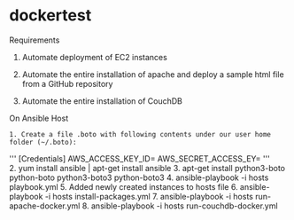 # dockertest

Requirements

1. Automate deployment of EC2 instances

2. Automate the entire installation of apache and deploy a sample html file from a GitHub repository

3. Automate the entire installation of CouchDB


On Ansible Host

    1. Create a file .boto with following contents under our user home folder (~/.boto):
'''
[Credentials]
AWS_ACCESS_KEY_ID=
AWS_SECRET_ACCESS_EY=
'''       
    2. yum install ansible | apt-get install ansible
    3. apt-get install python3-boto python-boto python3-boto3 python-boto3
    4. ansible-playbook -i hosts playbook.yml
    5. Added newly created instances to hosts file
    6. ansible-playbook -i hosts install-packages.yml
    7. ansible-playbook -i hosts run-apache-docker.yml
    8. ansible-playbook -i hosts run-couchdb-docker.yml
